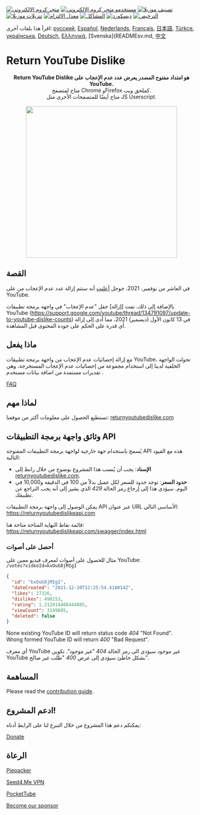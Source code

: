 [![متجر كروم الالكتروني](https://img.shields.io/chrome-web-store/stars/gebbhagfogifgggkldgodflihgfeippi?label=Chrome%20Rating&style=flat&logo=google)](https://chrome.google.com/webstore/detail/youtube-dislike-button/gebbhagfogifgggkldgodflihgfeippi/)
[![مستخدمو متجر كروم الإلكتروني](https://img.shields.io/chrome-web-store/users/gebbhagfogifgggkldgodflihgfeippi?label=Chrome%20Users&style=flat&logo=google)](https://chrome.google.com/webstore/detail/youtube-dislike-button/gebbhagfogifgggkldgodflihgfeippi/)
[![تصنيف موزيلا](https://img.shields.io/amo/stars/return-youtube-dislikes?label=Firefox%20Rating&style=flat&logo=firefox)](https://addons.mozilla.org/en-US/firefox/addon/return-youtube-dislikes/)
[![تنزيلات موزيلا](https://img.shields.io/amo/users/return-youtube-dislikes?label=Firefox%20Users&style=flat&logo=firefox)](https://addons.mozilla.org/en-US/firefox/addon/return-youtube-dislikes/)
[![معدل الالتزام](https://img.shields.io/github/commit-activity/m/Anarios/return-youtube-dislike?label=Commits&style=flat)](https://github.com/Anarios/return-youtube-dislike/commits/main)
[![المشاكل](https://img.shields.io/github/issues/Anarios/return-youtube-dislike?style=flat&label=Issues)](https://github.com/Anarios/return-youtube-dislike/issues)
[![ديسكورد](https://img.shields.io/discord/909435648170160229?label=Discord&style=flat&logo=discord)](https://discord.gg/UMxyMmCgfF)
[![الترخيص](https://img.shields.io/badge/License-GPLv3-blue.svg?style=flat)](https://github.com/Anarios/return-youtube-dislike/blob/main/LICENSE)


اقرأ هذا بلغات أخرى: [русский](READMEru.md), [Español](READMEes.md), [Nederlands](READMEnl.md), [Français](READMEfr.md), [日本語](READMEja.md), [Türkçe](READMEtr.md), [українська](READMEuk.md), [Deutsch](READMEde.md), [Ελληνικά](READMEgr.md), [Svenska](READMEsv.md, [中文](READMEcn.md)


# Return YouTube Dislike

<p align="center">
     <b>Return YouTube Dislike هو امتداد مفتوح المصدر يعرض عدد عدم الإعجاب على YouTube.</b><br>
     متاح لمتصفح Chrome وFirefox كملحق ويب.<br>
     متاح أيضًا للمتصفحات الأخرى مثل JS Userscript.<br><br>
     <img width="400px" src="https://user-images.githubusercontent.com/18729296/141743755-2be73297-250e-4cd1-ac93-8978c5a39d10.png"/>
</p>

## القصة

في العاشر من نوفمبر، 2021، جوجل [أعلنت](https://blog.youtube/news-and-events/update-to-youtube/) أنه ستتم إزالة عدد عدم الإعجاب من على YouTube.

بالإضافة إلى ذلك، تمت [إزالة] حقل "عدم الإعجاب" في واجهة برمجة تطبيقات YouTube (https://support.google.com/youtube/thread/134791097/update-to-youtube-dislike-counts) في 13 كانون الأول (ديسمبر) 2021، مما أدى إلى إزالة أي قدرة على الحكم على جودة المحتوى قبل المشاهدة.
## ماذا يفعل

مع إزالة إحصائيات عدم الإعجاب من واجهة برمجة تطبيقات YouTube، تحولت الواجهة الخلفية لدينا إلى استخدام مجموعة من إحصائيات عدم الإعجاب المستخرجة، وهي تقديرات مستمدة من اضافة بيانات مستخدم .

[FAQ](https://github.com/Anarios/return-youtube-dislike/blob/main/Docs/FAQ.md)

## لماذا مهم

تستطيع الحصول على معلومات أكثر من موقعنا: [returnyoutubedislike.com](https://www.returnyoutubedislike.com/)


## وثائق واجهة برمجة التطبيقات API

يُسمح باستخدام جهة خارجية لواجهة برمجة التطبيقات المفتوحة API هذه مع القيود التالية:

- **الإسناد**: يجب أن يُنسب هذا المشروع بوضوح من خلال رابط إلى [returnyoutubedislike.com](https://returnyoutubedislike.com/).
- **حدود السعر**: توجد حدود للسعر لكل عميل بدلاً من 100 في الدقيقة و10,000 في اليوم. سيؤدي هذا إلى إرجاع رمز الحالة _429_ الذي يشير إلى أنه يجب التراجع عن تطبيقك.

يمكن الوصول إلى واجهة برمجة التطبيقات API عبر عنوان URL الأساسي التالي:
https://returnyoutubedislikeapi.com

قائمة نقاط النهاية المتاحة متاحة هنا:
https://returnyoutubedislikeapi.com/swagger/index.html

### أحصل على أصوات

مثال للحصول على أصوات لمعرف فيديو معين على YouTube:  
`/votes?videoId=kxOuG8jMIgI`

```json
{
  "id": "kxOuG8jMIgI",
  "dateCreated": "2021-12-20T12:25:54.418014Z",
  "likes": 27326,
  "dislikes": 498153,
  "rating": 1.212014408444885,
  "viewCount": 3149885,
  "deleted": false
}
```

None existing YouTube ID will return status code _404_ "Not Found".  
Wrong formed YouTube ID will return _400_ "Bad Request".

أي معرف YouTube غير موجود سيؤدي الى رمز الحالة _404_ "غير موجود".
تكوين YouTube بشكل خاطئ سيؤدي إلى عرض _400_ "طلب غير صالح".

<!---
## API documentation

You can view all documentation on our website.
[https://returnyoutubedislike.com/documentation/](https://returnyoutubedislike.com/documentation/) -->

## المساهمة

Please read the [contribution guide](https://github.com/Anarios/return-youtube-dislike/blob/main/CONTRIBUTING.md).

## ادعم المشروع!

يمكنكم دعم هذا المشروع من خلال التبرع لنا على الرابط أدناه:

[Donate](https://returnyoutubedislike.com/donate)

## الرعاة

[Piepacker](https://piepacker.com)

[Seed4.Me VPN](https://www.seed4.me/users/register?gift=ReturnYoutubeDislike)

[PocketTube](https://yousub.info/?utm_source=returnyoutubedislike)

[Become our sponsor](https://www.patreon.com/join/returnyoutubedislike/checkout?rid=8008601)

